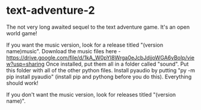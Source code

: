 # text-adventure-2
The not very long awaited sequel to the text adventure game. It's an open world game!

If you want the music version, look for a release titled "(version name)music".
Download the music files here - https://drive.google.com/file/d/1kA_W0pYI8Wrga0eJcbJdjjoWGA6yBoIp/view?usp=sharing
Once installed, put them all in a folder called "sound". Put this folder with all of the other python files.
Install pyaudio by putting "py -m pip install pyaudio" (install pip and pythong before you do this).
Everything should work!

If you don't want the music version, look for releases titled "(version name)".
